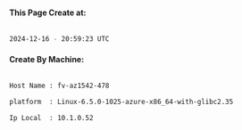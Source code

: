 
   
#### This Page Create at:

```bash

2024-12-16 - 20:59:23 UTC

```

#### Create By Machine:

```bash

Host Name : fv-az1542-478

platform  : Linux-6.5.0-1025-azure-x86_64-with-glibc2.35

Ip Local  : 10.1.0.52

```

